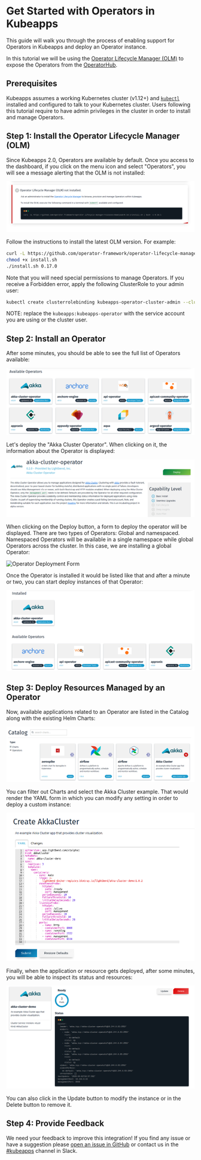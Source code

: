 # Get Started with Operators in Kubeapps

This guide will walk you through the process of enabling support for Operators in Kubeapps and deploy an Operator instance.

In this tutorial we will be using the [Operator Lifecycle Manager (OLM)](https://github.com/operator-framework/operator-lifecycle-manager) to expose the Operators from the [OperatorHub](https://operatorhub.io/).

## Prerequisites

Kubeapps assumes a working Kubernetes cluster (v1.12+) and [`kubectl`](https://kubernetes.io/docs/tasks/tools/install-kubectl/) installed and configured to talk to your Kubernetes cluster. Users following this tutorial require to have admin privileges in the cluster in order to install and manage Operators.

## Step 1: Install the Operator Lifecycle Manager (OLM)

Since Kubeapps 2.0, Operators are available by default. Once you access to the dashboard, if you click on the menu icon and select "Operators", you will see a message alerting that the OLM is not installed:

![OLM Not Intalled](../img/OLM-not-installed.png)

Follow the instructions to install the latest OLM version. For example:

```bash
curl -L https://github.com/operator-framework/operator-lifecycle-manager/releases/download/0.17.0/install.sh -o install.sh
chmod +x install.sh
./install.sh 0.17.0
```

Note that you will need special permissions to manage Operators. If you receive a Forbidden error, apply the following ClusterRole to your admin user:

```bash
kubectl create clusterrolebinding kubeapps-operator-cluster-admin --clusterrole=cluster-admin --serviceaccount kubeapps:kubeapps-operator
```

NOTE: replace the `kubeapps:kubeapps-operator` with the service account you are using or the cluster user.

## Step 2: Install an Operator

After some minutes, you should be able to see the full list of Operators available:

![Operators Available](../img/operators-available.png)

Let's deploy the "Akka Cluster Operator". When clicking on it, the information about the Operator is displayed:

![Operators View](../img/operator-view.png)

When clicking on the Deploy button, a form to deploy the operator will be displayed. There are two types of Operators: Global and namespaced. Namespaced Operators will be available in a single namespace while global Operators across the cluster. In this case, we are installing a global Operator:

![Operator Deployment Form](../img/operator-deployment.png)

Once the Operator is installed it would be listed like that and after a minute or two, you can start deploy instances of that Operator:

![Installed Operators](../img/installed-operators.png)

## Step 3: Deploy Resources Managed by an Operator

Now, available applications related to an Operator are listed in the Catalog along with the existing Helm Charts:

![Operators Catalog](../img/operator-catalog.png)

You can filter out Charts and select the Akka Cluster example. That would render the YAML form in which you can modify any setting in order to deploy a custom instance:

![Operator Form](../img/operator-form.png)

Finally, when the application or resource gets deployed, after some minutes, you will be able to inspect its status and resources:

![Operator Instance View](../img/operator-instance-view.png)

You can also click in the Update button to modify the instance or in the Delete button to remove it.

## Step 4: Provide Feedback

We need your feedback to improve this integration! If you find any issue or have a suggestion please [open an issue in GitHub](https://github.com/kubeapps/kubeapps/issues/new) or contact us in the [#kubeapps](https://kubernetes.slack.com/messages/kubeapps) channel in Slack.
